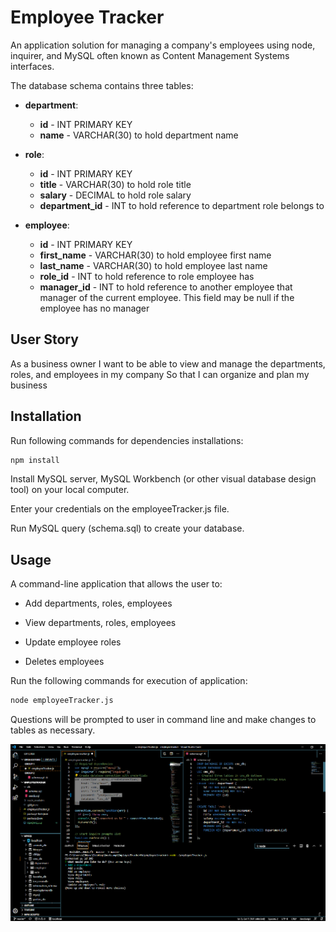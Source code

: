 # Employee Tracker

An application solution for managing a company's employees using node, inquirer, and MySQL often known as Content Management Systems interfaces.

The database schema contains three tables:

* **department**:

  * **id** - INT PRIMARY KEY
  * **name** - VARCHAR(30) to hold department name

* **role**:

  * **id** - INT PRIMARY KEY
  * **title** -  VARCHAR(30) to hold role title
  * **salary** -  DECIMAL to hold role salary
  * **department_id** -  INT to hold reference to department role belongs to

* **employee**:

  * **id** - INT PRIMARY KEY
  * **first_name** - VARCHAR(30) to hold employee first name
  * **last_name** - VARCHAR(30) to hold employee last name
  * **role_id** - INT to hold reference to role employee has
  * **manager_id** - INT to hold reference to another employee that manager of the current employee. This field may be null if the employee has no manager

## User Story

As a business owner
I want to be able to view and manage the departments, roles, and employees in my company
So that I can organize and plan my business

## Installation

Run following commands for dependencies installations:

```sh
npm install
```
Install MySQL server, MySQL Workbench (or other visual database design tool) on your local computer. 

Enter your credentials on the employeeTracker.js file.

Run MySQL query (schema.sql) to create your database.

## Usage
  
A command-line application that allows the user to:

  * Add departments, roles, employees

  * View departments, roles, employees

  * Update employee roles
  
  * Deletes employees

Run the following commands for execution of application:
 
```sh
node employeeTracker.js
``` 
Questions will be prompted to user in command line and make changes to tables as necessary.

![Employee Tracker Image](./assets/employeetracker.png)